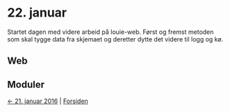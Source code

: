 # 22. januar

Startet dagen med videre arbeid på louie-web. 
Først og fremst metoden som skal tygge data fra skjemaet og deretter dytte det videre til logg og kø.

## Web

## Moduler

[<- 21. januar 2016](2016-01-21.md)  |  [Forsiden](../index.md)